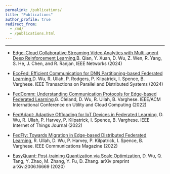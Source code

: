 ```yaml
---
permalink: /publications/
title: "Publications"
author_profile: true
redirect_from:
  - /md/
  - /publications.html
---
```

---

- [Edge-Cloud Collaborative Streaming Video Analytics with Multi-agent Deep Reinforcement Learning](https://eprints.ncl.ac.uk/298707),B. Qian, Y. Xuan, D. Wu, Z. Wen, R. Yang, S. He, J. Chen, and R. Ranjan, IEEE Networks (2024)

- [EcoFed: Efficient Communication for DNN Partitioning-based Federated Learning](https://arxiv.org/pdf/2304.05495.pdf),D. Wu, R. Ullah, P. Rodgers, P. Kilpatrick, I. Spence, B. Varghese. IEEE Transactions on Parallel and Distributed Systems (2024)

- [FedComm: Understanding Communication Protocols for Edge-based Federated Learning](https://arxiv.org/pdf/2208.08764.pdf),G. Cleland, D. Wu, R. Ullah, B. Varghese. IEEE/ACM International Conference on Utility and Cloud Computing (2022)

- [FedAdapt: Adaptive Offloading for IoT Devices in Federated Learning](https://arxiv.org/pdf/2107.04271.pdf), D. Wu, R. Ullah, P. Harvey, P. Kilpatrick, I. Spence, B. Varghese. IEEE Internet of Things Journal (2022)

- [FedFly: Towards Migration in Edge-based Distributed Federated Learning](https://arxiv.org/pdf/2111.01516.pdf), R. Ullah, D. Wu, P. Harvey, P. Kilpatrick, I. Spence, B. Varghese. IEEE Communications Magazine (2022)

- [EasyQuant: Post-training Quantization via Scale Optimization](https://arxiv.org/pdf/2006.16669.pdf), D. Wu, Q. Tang, Y. Zhao, M. Zhang, Y. Fu, D. Zhang. arXiv preprint arXiv:2006.16669 (2020)
